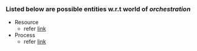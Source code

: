 ### Listed below are possible entities w.r.t world of *orchestration*

- Resource
  - refer [link](http://docs.cattle.io/en/latest/concepts/orchestration.html#resources)
- Process
  - refer [link](http://docs.cattle.io/en/latest/concepts/orchestration.html#processes)
